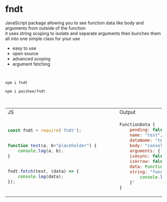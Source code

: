 # fndt
JavaScript package allowing you to see function data like body and arguments from outside of the function<br>
it uses string scoping to isolate and separate arguments then bunches them all into one simple class for your use

- easy to use
- open source
- advanced scoping
- argument fetching

<br>

```console
npm i fndt
```
```console
npm i paishee/fndt
```

<br>

<table>
<tr>
<td>JS</td><td>Output</td>
</tr>
<tr>
<td>
  
```js
const fndt = require('fndt');


function test(a, b="placeholder") {       
    console.log(a, b);
}


fndt.fetch(test, (data) => {
    console.log(data);
});
```

</td>

<td>

```js
FunctionData {
    pending: false,
    name: "test",
    dataName: "test",
    body: "console.log(a, b);",
    arguments: { a: null, b: "placeholder" },
    isAsync: false,
    isArrow: false,
    data: Function,
    string: "function test(a, b="placeholder") {
        console.log(a, b);
    }"
}
```
  
</td>

</tr>
</table>
